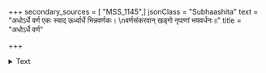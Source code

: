 +++
secondary_sources = [ "MSS_1145",]
jsonClass = "Subhaashita"
text = "अधोऽर्धे वर्ण एकः स्याद् ऊर्ध्वार्धे भिन्नवर्णकः।  \nवर्णसंकरवान् खड्गो नृपाणां भयवर्धनः॥"
title = "अधोऽर्धे वर्ण"

+++

<details><summary>Text</summary>

अधोऽर्धे वर्ण एकः स्याद् ऊर्ध्वार्धे भिन्नवर्णकः।  
वर्णसंकरवान् खड्गो नृपाणां भयवर्धनः॥
</details>
